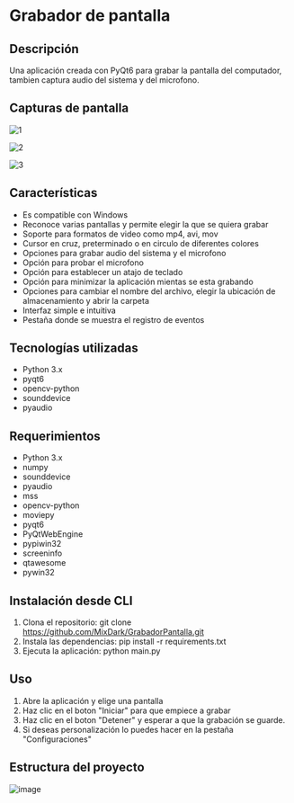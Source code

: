 # Grabador de pantalla

## Descripción
Una aplicación creada con PyQt6 para grabar la pantalla del computador, tambien captura audio del sistema y del microfono.

## Capturas de pantalla
![1](https://github.com/user-attachments/assets/986ff664-156c-4af8-a8f2-26b2af397db6)

![2](https://github.com/user-attachments/assets/ed3f34d1-a42e-427d-bcbd-dd5e1076bdc2)

![3](https://github.com/user-attachments/assets/4ed1d90f-312f-4b76-a086-1d706fa0bc76)


## Características
- Es compatible con Windows
- Reconoce varias pantallas y permite elegir la que se quiera grabar
- Soporte para formatos de video como mp4, avi, mov
- Cursor en cruz, preterminado o en circulo de diferentes colores
- Opciones para grabar audio del sistema y el microfono
- Opción para probar el microfono
- Opción para establecer un atajo de teclado
- Opción para minimizar la aplicación mientas se esta grabando
- Opciones para cambiar el nombre del archivo, elegir la ubicación de almacenamiento y abrir la carpeta 
- Interfaz simple e intuitiva
- Pestaña donde se muestra el registro de eventos

## Tecnologías utilizadas
- Python 3.x
- pyqt6
- opencv-python
- sounddevice
- pyaudio

## Requerimientos
- Python 3.x 
- numpy
- sounddevice
- pyaudio
- mss
- opencv-python
- moviepy
- pyqt6
- PyQtWebEngine
- pypiwin32
- screeninfo
- qtawesome
- pywin32

## Instalación desde CLI
1. Clona el repositorio: 
git clone https://github.com/MixDark/GrabadorPantalla.git
2. Instala las dependencias:
pip install -r requirements.txt
3. Ejecuta la aplicación:
python main.py

## Uso
1. Abre la aplicación y elige una pantalla
2. Haz clic en el boton "Iniciar" para que empiece a grabar
3. Haz clic en el boton "Detener" y esperar a que la grabación se guarde.
4. Si deseas personalización lo puedes hacer en la pestaña "Configuraciones"

## Estructura del proyecto

![image](https://github.com/user-attachments/assets/3a3c7eee-d9d0-403b-91da-fc03c3b73088)
